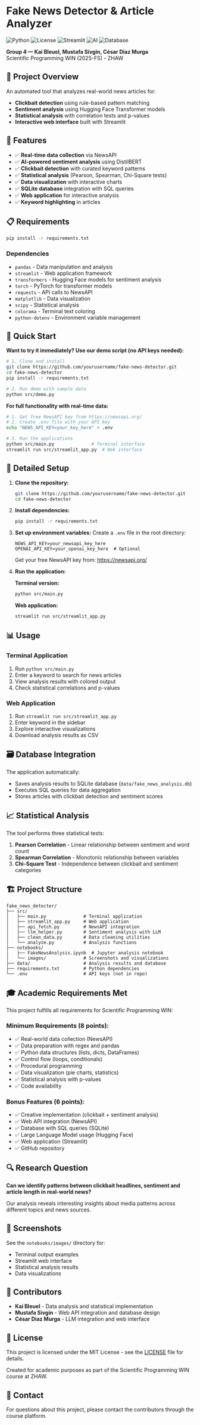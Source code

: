 # Fake News Detector & Article Analyzer

![Python](https://img.shields.io/badge/python-3.13-blue.svg)
![License](https://img.shields.io/badge/license-MIT-green.svg)
![Streamlit](https://img.shields.io/badge/streamlit-1.28+-red.svg)
![AI](https://img.shields.io/badge/AI-Transformers-orange.svg)
![Database](https://img.shields.io/badge/database-SQLite-lightblue.svg)

**Group 4 — Kai Bleuel, Mustafa Sivgin, César Diaz Murga**  
Scientific Programming WIN (2025-FS) - ZHAW

## 🎯 Project Overview

An automated tool that analyzes real-world news articles for:
- **Clickbait detection** using rule-based pattern matching
- **Sentiment analysis** using Hugging Face Transformer models
- **Statistical analysis** with correlation tests and p-values
- **Interactive web interface** built with Streamlit

## 🚀 Features

- ✅ **Real-time data collection** via NewsAPI
- ✅ **AI-powered sentiment analysis** using DistilBERT
- ✅ **Clickbait detection** with curated keyword patterns
- ✅ **Statistical analysis** (Pearson, Spearman, Chi-Square tests)
- ✅ **Data visualization** with interactive charts
- ✅ **SQLite database** integration with SQL queries
- ✅ **Web application** for interactive analysis
- ✅ **Keyword highlighting** in articles

## 📋 Requirements

```bash
pip install -r requirements.txt
```

### Dependencies
- `pandas` - Data manipulation and analysis
- `streamlit` - Web application framework
- `transformers` - Hugging Face models for sentiment analysis
- `torch` - PyTorch for transformer models
- `requests` - API calls to NewsAPI
- `matplotlib` - Data visualization
- `scipy` - Statistical analysis
- `colorama` - Terminal text coloring
- `python-dotenv` - Environment variable management

## 🚀 Quick Start

**Want to try it immediately? Use our demo script (no API keys needed):**

```bash
# 1. Clone and install
git clone https://github.com/yourusername/fake-news-detector.git
cd fake-news-detector
pip install -r requirements.txt

# 2. Run demo with sample data
python src/demo.py
```

**For full functionality with real-time data:**

```bash
# 1. Get free NewsAPI key from https://newsapi.org/
# 2. Create .env file with your API key
echo "NEWS_API_KEY=your_key_here" > .env

# 3. Run the applications
python src/main.py              # Terminal interface
streamlit run src/streamlit_app.py  # Web interface
```

## 🔧 Detailed Setup

1. **Clone the repository:**
   ```bash
   git clone https://github.com/yourusername/fake-news-detector.git
   cd fake-news-detector
   ```

2. **Install dependencies:**
   ```bash
   pip install -r requirements.txt
   ```

3. **Set up environment variables:**
   Create a `.env` file in the root directory:
   ```
   NEWS_API_KEY=your_newsapi_key_here
   OPENAI_API_KEY=your_openai_key_here  # Optional
   ```
   
   Get your free NewsAPI key from: https://newsapi.org/

4. **Run the application:**

   **Terminal version:**
   ```bash
   python src/main.py
   ```
   
   **Web application:**
   ```bash
   streamlit run src/streamlit_app.py
   ```

## 📊 Usage

### Terminal Application
1. Run `python src/main.py`
2. Enter a keyword to search for news articles
3. View analysis results with colored output
4. Check statistical correlations and p-values

### Web Application
1. Run `streamlit run src/streamlit_app.py`
2. Enter keyword in the sidebar
3. Explore interactive visualizations
4. Download analysis results as CSV

## 🗃️ Database Integration

The application automatically:
- Saves analysis results to SQLite database (`data/fake_news_analysis.db`)
- Executes SQL queries for data aggregation
- Stores articles with clickbait detection and sentiment scores

## 📈 Statistical Analysis

The tool performs three statistical tests:
1. **Pearson Correlation** - Linear relationship between sentiment and word count
2. **Spearman Correlation** - Monotonic relationship between variables  
3. **Chi-Square Test** - Independence between clickbait and sentiment categories

## 🏗️ Project Structure

```
fake_news_detecter/
├── src/
│   ├── main.py              # Terminal application
│   ├── streamlit_app.py     # Web application
│   ├── api_fetch.py         # NewsAPI integration
│   ├── llm_helper.py        # Sentiment analysis with LLM
│   ├── clean_data.py        # Data cleaning utilities
│   └── analyze.py           # Analysis functions
├── notebooks/
│   ├── FakeNewsAnalysis.ipynb  # Jupyter analysis notebook
│   └── images/              # Screenshots and visualizations
├── data/                    # Analysis results and database
├── requirements.txt         # Python dependencies
└── .env                     # API keys (not in repo)
```

## 🎓 Academic Requirements Met

This project fulfills all requirements for Scientific Programming WIN:

### Minimum Requirements (8 points):
- ✅ Real-world data collection (NewsAPI)
- ✅ Data preparation with regex and pandas
- ✅ Python data structures (lists, dicts, DataFrames)
- ✅ Control flow (loops, conditionals)
- ✅ Procedural programming
- ✅ Data visualization (pie charts, statistics)
- ✅ Statistical analysis with p-values
- ✅ Code availability

### Bonus Features (6 points):
- ✅ Creative implementation (clickbait + sentiment analysis)
- ✅ Web API integration (NewsAPI)
- ✅ Database with SQL queries (SQLite)
- ✅ Large Language Model usage (Hugging Face)
- ✅ Web application (Streamlit)
- ✅ GitHub repository

## 🔍 Research Question

**Can we identify patterns between clickbait headlines, sentiment and article length in real-world news?**

Our analysis reveals interesting insights about media patterns across different topics and news sources.

## 📸 Screenshots

See the `notebooks/images/` directory for:
- Terminal output examples
- Streamlit web interface
- Statistical analysis results
- Data visualizations

## 🤝 Contributors

- **Kai Bleuel** - Data analysis and statistical implementation
- **Mustafa Sivgin** - Web API integration and database design  
- **César Diaz Murga** - LLM integration and web interface

## 📄 License

This project is licensed under the MIT License - see the [LICENSE](LICENSE) file for details.

Created for academic purposes as part of the Scientific Programming WIN course at ZHAW.

## 📧 Contact

For questions about this project, please contact the contributors through the course platform.
